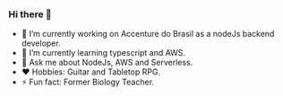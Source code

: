 ### Hi there 👋

- 🔭 I’m currently working on Accenture do Brasil as a nodeJs backend developer.
- 🌱 I’m currently learning typescript and AWS.
- 💬 Ask me about NodeJs, AWS and Serverless. 
- ❤️ Hobbies: Guitar and Tabletop RPG.
- ⚡ Fun fact: Former Biology Teacher.

